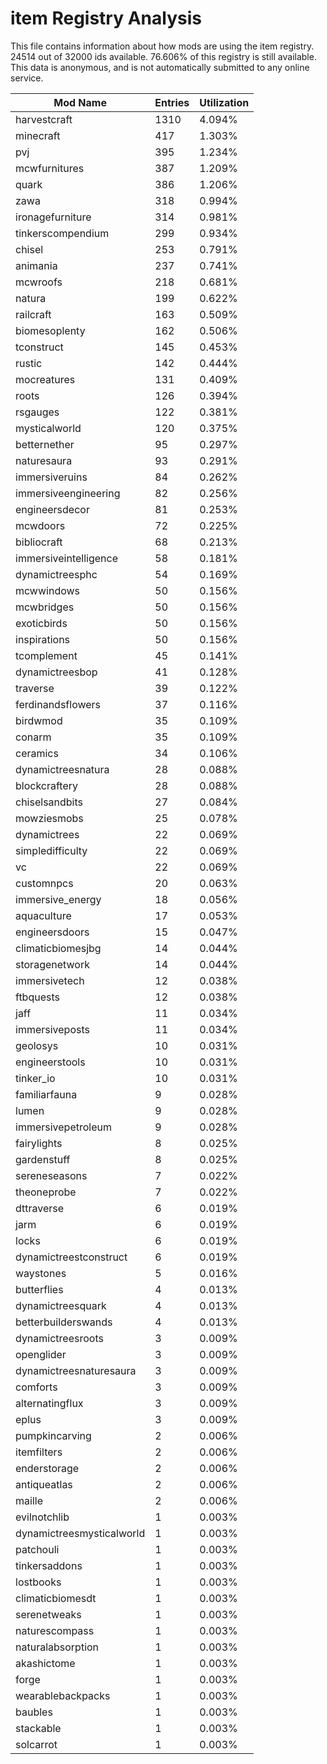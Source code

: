 # item Registry Analysis

This file contains information about how mods are using the item registry. 24514
out of 32000 ids available. 76.606% of this registry is still available. This
data is anonymous, and is not automatically submitted to any online service.


| Mod Name                  | Entries | Utilization |
|---------------------------|---------|-------------|
| harvestcraft              | 1310    | 4.094%      |
| minecraft                 | 417     | 1.303%      |
| pvj                       | 395     | 1.234%      |
| mcwfurnitures             | 387     | 1.209%      |
| quark                     | 386     | 1.206%      |
| zawa                      | 318     | 0.994%      |
| ironagefurniture          | 314     | 0.981%      |
| tinkerscompendium         | 299     | 0.934%      |
| chisel                    | 253     | 0.791%      |
| animania                  | 237     | 0.741%      |
| mcwroofs                  | 218     | 0.681%      |
| natura                    | 199     | 0.622%      |
| railcraft                 | 163     | 0.509%      |
| biomesoplenty             | 162     | 0.506%      |
| tconstruct                | 145     | 0.453%      |
| rustic                    | 142     | 0.444%      |
| mocreatures               | 131     | 0.409%      |
| roots                     | 126     | 0.394%      |
| rsgauges                  | 122     | 0.381%      |
| mysticalworld             | 120     | 0.375%      |
| betternether              | 95      | 0.297%      |
| naturesaura               | 93      | 0.291%      |
| immersiveruins            | 84      | 0.262%      |
| immersiveengineering      | 82      | 0.256%      |
| engineersdecor            | 81      | 0.253%      |
| mcwdoors                  | 72      | 0.225%      |
| bibliocraft               | 68      | 0.213%      |
| immersiveintelligence     | 58      | 0.181%      |
| dynamictreesphc           | 54      | 0.169%      |
| mcwwindows                | 50      | 0.156%      |
| mcwbridges                | 50      | 0.156%      |
| exoticbirds               | 50      | 0.156%      |
| inspirations              | 50      | 0.156%      |
| tcomplement               | 45      | 0.141%      |
| dynamictreesbop           | 41      | 0.128%      |
| traverse                  | 39      | 0.122%      |
| ferdinandsflowers         | 37      | 0.116%      |
| birdwmod                  | 35      | 0.109%      |
| conarm                    | 35      | 0.109%      |
| ceramics                  | 34      | 0.106%      |
| dynamictreesnatura        | 28      | 0.088%      |
| blockcraftery             | 28      | 0.088%      |
| chiselsandbits            | 27      | 0.084%      |
| mowziesmobs               | 25      | 0.078%      |
| dynamictrees              | 22      | 0.069%      |
| simpledifficulty          | 22      | 0.069%      |
| vc                        | 22      | 0.069%      |
| customnpcs                | 20      | 0.063%      |
| immersive_energy          | 18      | 0.056%      |
| aquaculture               | 17      | 0.053%      |
| engineersdoors            | 15      | 0.047%      |
| climaticbiomesjbg         | 14      | 0.044%      |
| storagenetwork            | 14      | 0.044%      |
| immersivetech             | 12      | 0.038%      |
| ftbquests                 | 12      | 0.038%      |
| jaff                      | 11      | 0.034%      |
| immersiveposts            | 11      | 0.034%      |
| geolosys                  | 10      | 0.031%      |
| engineerstools            | 10      | 0.031%      |
| tinker_io                 | 10      | 0.031%      |
| familiarfauna             | 9       | 0.028%      |
| lumen                     | 9       | 0.028%      |
| immersivepetroleum        | 9       | 0.028%      |
| fairylights               | 8       | 0.025%      |
| gardenstuff               | 8       | 0.025%      |
| sereneseasons             | 7       | 0.022%      |
| theoneprobe               | 7       | 0.022%      |
| dttraverse                | 6       | 0.019%      |
| jarm                      | 6       | 0.019%      |
| locks                     | 6       | 0.019%      |
| dynamictreestconstruct    | 6       | 0.019%      |
| waystones                 | 5       | 0.016%      |
| butterflies               | 4       | 0.013%      |
| dynamictreesquark         | 4       | 0.013%      |
| betterbuilderswands       | 4       | 0.013%      |
| dynamictreesroots         | 3       | 0.009%      |
| openglider                | 3       | 0.009%      |
| dynamictreesnaturesaura   | 3       | 0.009%      |
| comforts                  | 3       | 0.009%      |
| alternatingflux           | 3       | 0.009%      |
| eplus                     | 3       | 0.009%      |
| pumpkincarving            | 2       | 0.006%      |
| itemfilters               | 2       | 0.006%      |
| enderstorage              | 2       | 0.006%      |
| antiqueatlas              | 2       | 0.006%      |
| maille                    | 2       | 0.006%      |
| evilnotchlib              | 1       | 0.003%      |
| dynamictreesmysticalworld | 1       | 0.003%      |
| patchouli                 | 1       | 0.003%      |
| tinkersaddons             | 1       | 0.003%      |
| lostbooks                 | 1       | 0.003%      |
| climaticbiomesdt          | 1       | 0.003%      |
| serenetweaks              | 1       | 0.003%      |
| naturescompass            | 1       | 0.003%      |
| naturalabsorption         | 1       | 0.003%      |
| akashictome               | 1       | 0.003%      |
| forge                     | 1       | 0.003%      |
| wearablebackpacks         | 1       | 0.003%      |
| baubles                   | 1       | 0.003%      |
| stackable                 | 1       | 0.003%      |
| solcarrot                 | 1       | 0.003%      |
